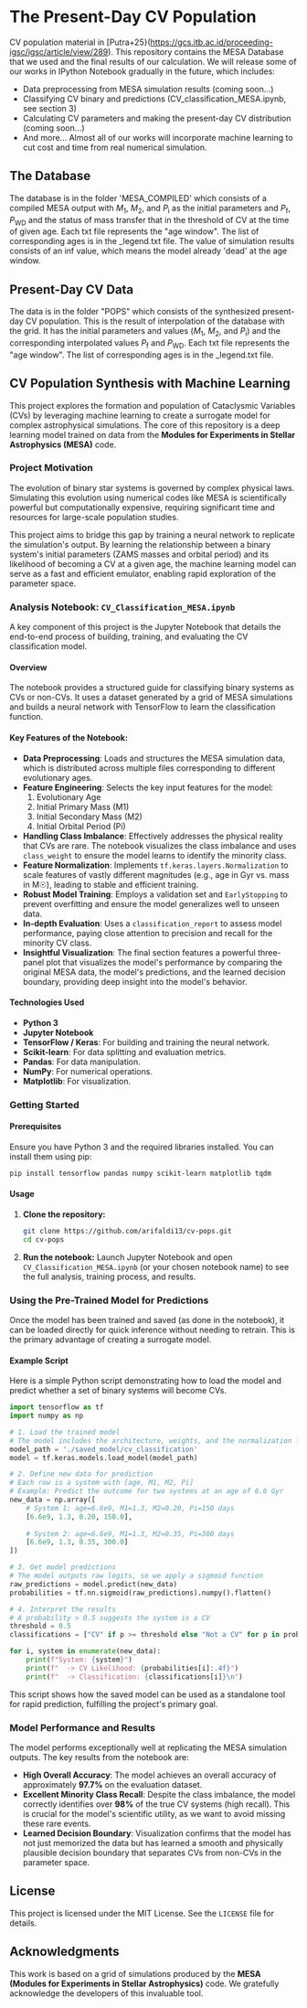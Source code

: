 # The Present-Day CV Population

CV population material in [Putra+25}(https://gcs.itb.ac.id/proceeding-igsc/igsc/article/view/289). This repository contains the MESA Database that we used and the final results of our calculation. We will release some of our works in IPython Notebook gradually in the future, which includes:
* Data preprocessing from MESA simulation results (coming soon...)
* Classifying CV binary and predictions (CV_classification_MESA.ipynb, see section 3)
* Calculating CV parameters and making the present-day CV distribution (coming soon...)
* And more...
Almost all of our works will incorporate machine learning to cut cost and time from real numerical simulation.

## The Database

The database is in the folder 'MESA_COMPILED' which consists of a compiled MESA output with $M_1$, $M_2$, and $P_\text{i}$ as the initial parameters and $P_\text{f}$, $P_\text{WD}$ and the status of mass transfer that in the threshold of CV at the time of given age. Each txt file represents the "age window". The list of corresponding ages is in the _legend.txt file. The value of simulation results consists of an inf value, which means the model already 'dead' at the age window.

## Present-Day CV Data

The data is in the folder "POPS" which consists of the synthesized present-day CV population. This is the result of interpolation of the database with the grid. It has the initial parameters and values ($M_1$, $M_2$, and $P_\text{i}$) and the corresponding interpolated values $P_\text{f}$ and $P_\text{WD}$. Each txt file represents the "age window". The list of corresponding ages is in the _legend.txt file.

## CV Population Synthesis with Machine Learning

This project explores the formation and population of Cataclysmic Variables (CVs) by leveraging machine learning to create a surrogate model for complex astrophysical simulations. The core of this repository is a deep learning model trained on data from the **Modules for Experiments in Stellar Astrophysics (MESA)** code.

### Project Motivation

The evolution of binary star systems is governed by complex physical laws. Simulating this evolution using numerical codes like MESA is scientifically powerful but computationally expensive, requiring significant time and resources for large-scale population studies.

This project aims to bridge this gap by training a neural network to replicate the simulation's output. By learning the relationship between a binary system's initial parameters (ZAMS masses and orbital period) and its likelihood of becoming a CV at a given age, the machine learning model can serve as a fast and efficient emulator, enabling rapid exploration of the parameter space.

### Analysis Notebook: `CV_Classification_MESA.ipynb`

A key component of this project is the Jupyter Notebook that details the end-to-end process of building, training, and evaluating the CV classification model.

#### Overview

The notebook provides a structured guide for classifying binary systems as CVs or non-CVs. It uses a dataset generated by a grid of MESA simulations and builds a neural network with TensorFlow to learn the classification function.

#### Key Features of the Notebook:

*   **Data Preprocessing**: Loads and structures the MESA simulation data, which is distributed across multiple files corresponding to different evolutionary ages.
*   **Feature Engineering**: Selects the key input features for the model:
    1.  Evolutionary Age
    2.  Initial Primary Mass (M1)
    3.  Initial Secondary Mass (M2)
    4.  Initial Orbital Period (Pi)
*   **Handling Class Imbalance**: Effectively addresses the physical reality that CVs are rare. The notebook visualizes the class imbalance and uses `class_weight` to ensure the model learns to identify the minority class.
*   **Feature Normalization**: Implements `tf.keras.layers.Normalization` to scale features of vastly different magnitudes (e.g., age in Gyr vs. mass in M☉), leading to stable and efficient training.
*   **Robust Model Training**: Employs a validation set and `EarlyStopping` to prevent overfitting and ensure the model generalizes well to unseen data.
*   **In-depth Evaluation**: Uses a `classification_report` to assess model performance, paying close attention to precision and recall for the minority CV class.
*   **Insightful Visualization**: The final section features a powerful three-panel plot that visualizes the model's performance by comparing the original MESA data, the model's predictions, and the learned decision boundary, providing deep insight into the model's behavior.

#### Technologies Used

*   **Python 3**
*   **Jupyter Notebook**
*   **TensorFlow / Keras**: For building and training the neural network.
*   **Scikit-learn**: For data splitting and evaluation metrics.
*   **Pandas**: For data manipulation.
*   **NumPy**: For numerical operations.
*   **Matplotlib**: For visualization.


### Getting Started

#### Prerequisites

Ensure you have Python 3 and the required libraries installed. You can install them using pip:

```bash
pip install tensorflow pandas numpy scikit-learn matplotlib tqdm
```

#### Usage

1.  **Clone the repository:**
    ```bash
    git clone https://github.com/arifaldi13/cv-pops.git
    cd cv-pops
    ```
2.  **Run the notebook:** Launch Jupyter Notebook and open `CV_Classification_MESA.ipynb` (or your chosen notebook name) to see the full analysis, training process, and results.


### Using the Pre-Trained Model for Predictions

Once the model has been trained and saved (as done in the notebook), it can be loaded directly for quick inference without needing to retrain. This is the primary advantage of creating a surrogate model.

#### Example Script

Here is a simple Python script demonstrating how to load the model and predict whether a set of binary systems will become CVs.

```python
import tensorflow as tf
import numpy as np

# 1. Load the trained model
# The model includes the architecture, weights, and the normalization layer.
model_path = './saved_model/cv_classification'
model = tf.keras.models.load_model(model_path)

# 2. Define new data for prediction
# Each row is a system with [age, M1, M2, Pi]
# Example: Predict the outcome for two systems at an age of 6.6 Gyr
new_data = np.array([
    # System 1: age=6.6e9, M1=1.3, M2=0.20, Pi=150 days
    [6.6e9, 1.3, 0.20, 150.0],
    
    # System 2: age=6.6e9, M1=1.3, M2=0.35, Pi=300 days
    [6.6e9, 1.3, 0.35, 300.0]
])

# 3. Get model predictions
# The model outputs raw logits, so we apply a sigmoid function
raw_predictions = model.predict(new_data)
probabilities = tf.nn.sigmoid(raw_predictions).numpy().flatten()

# 4. Interpret the results
# A probability > 0.5 suggests the system is a CV
threshold = 0.5
classifications = ["CV" if p >= threshold else "Not a CV" for p in probabilities]

for i, system in enumerate(new_data):
    print(f"System: {system}")
    print(f"  -> CV Likelihood: {probabilities[i]:.4f}")
    print(f"  -> Classification: {classifications[i]}\n")
```

This script shows how the saved model can be used as a standalone tool for rapid prediction, fulfilling the project's primary goal.

### Model Performance and Results

The model performs exceptionally well at replicating the MESA simulation outputs. The key results from the notebook are:

*   **High Overall Accuracy**: The model achieves an overall accuracy of approximately **97.7%** on the evaluation dataset.
*   **Excellent Minority Class Recall**: Despite the class imbalance, the model correctly identifies over **98%** of the true CV systems (high recall). This is crucial for the model's scientific utility, as we want to avoid missing these rare events.
*   **Learned Decision Boundary**: Visualization confirms that the model has not just memorized the data but has learned a smooth and physically plausible decision boundary that separates CVs from non-CVs in the parameter space.

## License

This project is licensed under the MIT License. See the `LICENSE` file for details.

## Acknowledgments

This work is based on a grid of simulations produced by the **MESA (Modules for Experiments in Stellar Astrophysics)** code. We gratefully acknowledge the developers of this invaluable tool.
    

